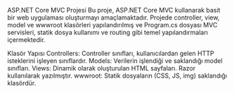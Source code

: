 ASP.NET Core MVC Projesi
Bu proje, ASP.NET Core MVC kullanarak basit bir web uygulaması oluşturmayı amaçlamaktadır. Projede controller, view, model ve wwwroot klasörleri yapılandırılmış ve Program.cs dosyası MVC servisleri, statik dosya kullanımı ve routing gibi temel yapılandırmaları içermektedir.

Klasör Yapısı
Controllers: Controller sınıfları, kullanıcılardan gelen HTTP isteklerini işleyen sınıflardır.
Models: Verilerin işlendiği ve saklandığı model sınıfları.
Views: Dinamik olarak oluşturulan HTML sayfaları. Razor kullanılarak yazılmıştır.
wwwroot: Statik dosyaların (CSS, JS, img) saklandığı klasördür.
